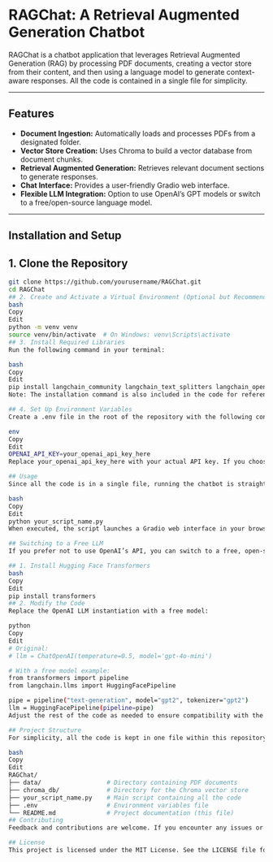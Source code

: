 # RAGChat: A Retrieval Augmented Generation Chatbot

RAGChat is a chatbot application that leverages Retrieval Augmented Generation (RAG) by processing PDF documents, creating a vector store from their content, and then using a language model to generate context-aware responses. All the code is contained in a single file for simplicity.

---

## Features

- **Document Ingestion:** Automatically loads and processes PDFs from a designated folder.
- **Vector Store Creation:** Uses Chroma to build a vector database from document chunks.
- **Retrieval Augmented Generation:** Retrieves relevant document sections to generate responses.
- **Chat Interface:** Provides a user-friendly Gradio web interface.
- **Flexible LLM Integration:** Option to use OpenAI’s GPT models or switch to a free/open-source language model.

---

## Installation and Setup

## 1. Clone the Repository

```bash
git clone https://github.com/yourusername/RAGChat.git
cd RAGChat
## 2. Create and Activate a Virtual Environment (Optional but Recommended)
bash
Copy
Edit
python -m venv venv
source venv/bin/activate  # On Windows: venv\Scripts\activate
## 3. Install Required Libraries
Run the following command in your terminal:

bash
Copy
Edit
pip install langchain_community langchain_text_splitters langchain_openai langchain_chroma gradio python-dotenv pypdf
Note: The installation command is also included in the code for reference.

## 4. Set Up Environment Variables
Create a .env file in the root of the repository with the following content:

env
Copy
Edit
OPENAI_API_KEY=your_openai_api_key_here
Replace your_openai_api_key_here with your actual API key. If you choose to use a free or local LLM, adjust the code accordingly.

## Usage
Since all the code is in a single file, running the chatbot is straightforward. Simply execute the script:

bash
Copy
Edit
python your_script_name.py
When executed, the script launches a Gradio web interface in your browser. Use the interface to ask questions and receive responses generated by the language model based on the retrieved document context.

## Switching to a Free LLM
If you prefer not to use OpenAI’s API, you can switch to a free, open-source language model. For example, you can use Hugging Face Transformers:

## 1. Install Hugging Face Transformers
bash
Copy
Edit
pip install transformers
## 2. Modify the Code
Replace the OpenAI LLM instantiation with a free model:

python
Copy
Edit
# Original:
# llm = ChatOpenAI(temperature=0.5, model='gpt-4o-mini')

# With a free model example:
from transformers import pipeline
from langchain.llms import HuggingFacePipeline

pipe = pipeline("text-generation", model="gpt2", tokenizer="gpt2")
llm = HuggingFacePipeline(pipeline=pipe)
Adjust the rest of the code as needed to ensure compatibility with the free model.

## Project Structure
For simplicity, all the code is kept in one file within this repository. As the project grows, consider refactoring into multiple modules for better organization and maintainability.

bash
Copy
Edit
RAGChat/
├── data/                  # Directory containing PDF documents
├── chroma_db/             # Directory for the Chroma vector store
├── your_script_name.py    # Main script containing all the code
├── .env                   # Environment variables file
└── README.md              # Project documentation (this file)
## Contributing
Feedback and contributions are welcome. If you encounter any issues or have suggestions for improvements, please open an issue or submit a pull request.

## License
This project is licensed under the MIT License. See the LICENSE file for details.
